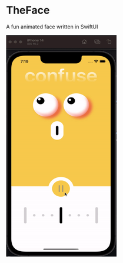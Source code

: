 # TheFace
<p>A fun animated face written in SwiftUI</p>

<img src="https://github.com/deepakpillai/TheFace/blob/main/Face.gif" width="300" height="600" />
